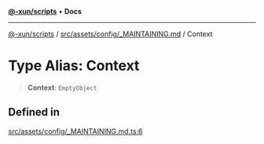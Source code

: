[**@-xun/scripts**](../../../../../README.md) • **Docs**

***

[@-xun/scripts](../../../../../README.md) / [src/assets/config/\_MAINTAINING.md](../README.md) / Context

# Type Alias: Context

> **Context**: `EmptyObject`

## Defined in

[src/assets/config/\_MAINTAINING.md.ts:6](https://github.com/Xunnamius/xscripts/blob/89eebe76ad675b35907b3379b29bfde27fd5a5b8/src/assets/config/_MAINTAINING.md.ts#L6)
